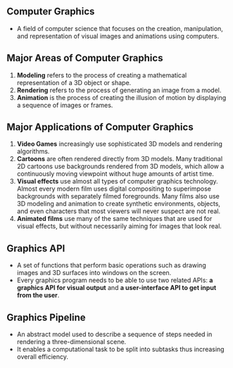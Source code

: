 ## Computer Graphics
- A field of computer science that focuses on the creation, manipulation, and representation of visual images and animations using computers.

## Major Areas of Computer Graphics
1. **Modeling** refers to the process of creating a mathematical representation of a 3D object or shape.
2. **Rendering** refers to the process of generating an image from a model.
3. **Animation** is the process of creating the illusion of motion by displaying a sequence of images or frames.

## Major Applications of Computer Graphics
1. **Video Games** increasingly use sophisticated 3D models and rendering algorithms.
2. **Cartoons** are often rendered directly from 3D models. Many traditional 2D cartoons use backgrounds rendered from 3D models, which allow a continuously moving viewpoint without huge amounts of artist time.
3. **Visual effects** use almost all types of computer graphics technology. Almost every modern film uses digital compositing to superimpose backgrounds with separately filmed foregrounds. Many films also use 3D modeling and animation to create synthetic environments, objects, and even characters that most viewers will never suspect are not real.
4. **Animated films** use many of the same techniques that are used for visual effects, but without necessarily aiming for images that look real.

## Graphics API
- A set of functions that perform basic operations such as drawing images and 3D surfaces into windows on the screen.
- Every graphics program needs to be able to use two related APIs: **a graphics API for visual output** and **a user-interface API to get input from the user**.

## Graphics Pipeline
- An abstract model used to describe a sequence of steps needed in rendering a three-dimensional scene.
- It enables a computational task to be split into subtasks thus increasing overall efficiency.

